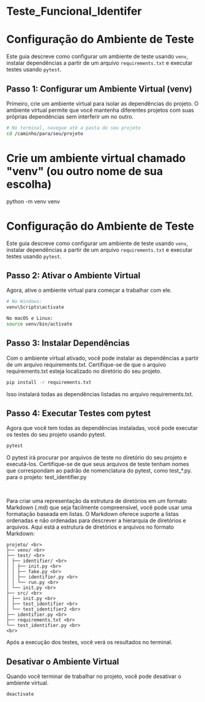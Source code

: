 # Teste_Funcional_Identifer

# Configuração do Ambiente de Teste

Este guia descreve como configurar um ambiente de teste usando `venv`, instalar dependências a partir de um arquivo `requirements.txt` e executar testes usando `pytest`.

## Passo 1: Configurar um Ambiente Virtual (venv)

Primeiro, crie um ambiente virtual para isolar as dependências do projeto. O ambiente virtual permite que você mantenha diferentes projetos com suas próprias dependências sem interferir um no outro.

```bash
# No terminal, navegue até a pasta do seu projeto
cd /caminho/para/seu/projeto
```

# Crie um ambiente virtual chamado "venv" (ou outro nome de sua escolha)
python -m venv venv

# Configuração do Ambiente de Teste

Este guia descreve como configurar um ambiente de teste usando `venv`, instalar dependências a partir de um arquivo `requirements.txt` e executar testes usando `pytest`.

## Passo 2: Ativar o Ambiente Virtual

Agora, ative o ambiente virtual para começar a trabalhar com ele.

```bash
# No Windows:
venv\Scripts\activate
```
```bash
No macOS e Linux:
source venv/bin/activate
```
## Passo 3: Instalar Dependências

Com o ambiente virtual ativado, você pode instalar as dependências a partir de um arquivo requirements.txt. Certifique-se de que o arquivo requirements.txt esteja localizado no diretório do seu projeto.

```bash
pip install -r requirements.txt
```
Isso instalará todas as dependências listadas no arquivo requirements.txt.


## Passo 4: Executar Testes com pytest

Agora que você tem todas as dependências instaladas, você pode executar os testes do seu projeto usando pytest.

```bash
pytest
```
O pytest irá procurar por arquivos de teste no diretório do seu projeto e executá-los. Certifique-se de que seus arquivos de teste tenham nomes que correspondam ao padrão de nomenclatura do pytest, como test_*.py. para o projeto: test_identifier.py

<br>

Para criar uma representação da estrutura de diretórios em um formato Markdown (.md) que seja facilmente compreensível, você pode usar uma formatação baseada em listas. O Markdown oferece suporte a listas ordenadas e não ordenadas para descrever a hierarquia de diretórios e arquivos. Aqui está a estrutura de diretórios e arquivos no formato Markdown:

```
projeto/ <br>
├── venv/ <br>
├── test/ <br>
│ ├── identifier/ <br>
│ │ ├── init.py <br>
│ │ ├── fake.py <br>
│ │ ├── identifier.py <br>
│ │ └── run.py <br>
│ └── init.py <br>
├── src/ <br>
│ ├── init.py <br>
│ ├── test_identifier <br>
│ └── test_identifier2 <br>
├── identifier.py <br>
├── requirements.txt <br>
└── test_identifier.py <br>
<br>
```
Após a execução dos testes, você verá os resultados no terminal.

## Desativar o Ambiente Virtual

Quando você terminar de trabalhar no projeto, você pode desativar o ambiente virtual.

```bash
deactivate
```
